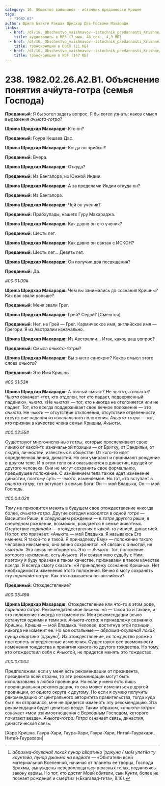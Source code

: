 ```yaml
---
category: 16. Общество вайшнавов - источник преданности Кришне
tags:
  - "1982.02"
author: Шрила Бхакти Ракшак Шридхар Дев-Госвами Махарадж
links:
  - href: /dl/16._Obschestvo_vaishnavov--istochnik_predannosti_Krishne/238_1982.02.26.A2.B1_SridharMj_Objasnenie_ponjatija_achjuta_gotra_(semja_Gospoda).mp3
    title: аудиозапись в MP3 (7 мин. 48 сек., 4,3 МБ)
  - href: /dl/16._Obschestvo_vaishnavov--istochnik_predannosti_Krishne/238_1982.02.26.A2.B1_SridharMj_Objasnenie_ponjatija_achjuta_gotra_(semja_Gospoda).docx
    title: транскрипцию в DOCX (21 КБ)
  - href: /dl/16._Obschestvo_vaishnavov--istochnik_predannosti_Krishne/238_1982.02.26.A2.B1_SridharMj_Objasnenie_ponjatija_achjuta_gotra_(semja_Gospoda).pdf
    title: транскрипцию в PDF (147 КБ)
---
```


# 238. 1982.02.26.A2.B1. Объяснение понятия ачйута-готра (семья Господа)

**Преданный:** Я бы хотел задать вопрос. Я бы хотел узнать: каков смысл выражения *ачьюта-готра*?

**Шрила Шридхар Махарадж:** Кто он?

**Преданный:** Гоура Кешава Дас.

**Шрила Шридхар Махарадж:** Когда он прибыл?

**Преданный:** Вчера.

**Шрила Шридхар Махарадж:** Откуда?

**Преданный:** Из Бангалора, из Южной Индии.

**Шрила Шридхар Махарадж:** А за пределами Индии откуда он?

**Преданный:** Из Бангалора.

**Шрила Шридхар Махарадж:** Чей он ученик?

**Преданный:** Прабхупады, нашего Гуру Махараджа.

**Шрила Шридхар Махарадж:** Как давно он его ученик?

**Преданный:** Шесть лет.

**Шрила Шридхар Махарадж:** Как давно он связан с ИСКОН?

**Преданный:** Шесть лет… Девять лет.

**Шрила Шридхар Махарадж:** Он получил два посвящения?

**Преданный:** Да.

*#00:01:09#*

**Шрила Шридхар Махарадж:** Чем вы занимались до сознания Кришны? Как вас звали раньше?

**Преданный:** Меня звали Грег.

**Шрила Шридхар Махарадж:** Грей? Седой? [Смеются]

**Преданный:** Нет, не Грей — Грег. Кармическое имя, английское имя — Грегори. Я из Австралии изначально.

**Шрила Шридхар Махарадж:** Из Австралии… Итак, каков ваш вопрос?

**Преданный:** Смысл *ачьюта-готры*?

**Шрила Шридхар Махарадж:** Вы знаете санскрит? Каков смысл этого слова *ачьюта*?

**Преданный:** Это Имя Кришны.

*#00:01:53#*

**Шрила Шридхар Махарадж:** А точный смысл? Не *чьюта*, а *ачьюта*? *Чьюта* означает «тот, кто отделен, тот кто падает, подверженный падению», *чьюта*. «Не *чьюта*» — тот, кто никогда не отклоняется или не падает. Тот, кто всегда поддерживает свое вечное положение — это *ачьюта*. Не *чьюти* — отсутствие отклонения, отсутствие отделенности, отсутствие падания из изначального положения. *Ачьюта-готра* — тот, кто признан в качестве члена семьи Кришны, *Ачьюты*.

*#00:02:55#*

Существуют многочисленные *готры,* которые прослеживают свою линию от какой-то изначальной позиции — от Бригху, от Сандильи, от людей, личностей, известных в обществе. От кого-то идет определенная линия, династия. Но они умирают и принимают рождение в другом теле. И в этом теле они оказываются в династии, идущей от другого человека. Они не могут сохранить свое формальное, предыдущее положение. С изменением тела также идет изменение династии, поэтому суть — *чьюта*, изменяемое. Но тот, кто вступает в *ачьюта-готру*, тот вступает в семью Бога: Он — мой Владыка, Он — мой Господь.

*#00:04:02#*

Тому не приходится менять в будущем свое отождествление никогда более, *ачьюта-готра.* Другие сегодня находятся в одной *готре* — Васиштхи Риши, в следующем рождении — в *готре* другого *риши*, в очередном рождении, возможно, рождается в семье животных. Отсутствие *паричайи* — отождествления с какой-то линией, династией. Но тот, кто признает: «Ачьюта — мой Владыка. Я называюсь Его именем. Я такой-то и такой. Я принадлежу Ему» — положение такого человека неизменно, оно вечно сохранится. «Я связан с *ачьютой*, не *чьютой*». Эта связь не оборвется. Это — *Ачьюта*. Тот, положение которого неизменно, есть *Ачьюта*. И я связал мою судьбу с Ним, поэтому я буду признан в таком качестве, признаваем в таком качестве всегда. Я всегда смогу сказать: «Я принадлежу сознанию Кришны». Нет необходимости изменения этого положения. Вечно я могу сохранять эту *паричайа-патра*. Как это называется по-английски?

**Преданный:** Отождествление?

*#00:05:49#*

**Шрила Шридхар Махарадж:** Отождествление или что-то в этом роде, *паричайа патра*. Рекомендательное письмо: «я — такой то и такой», и это положение никогда не изменится. Мои рекомендации вечно останутся одними и теми же. *Ачьюта-готра*: я принадлежу сознанию Кришны, Кришна — мой Владыка. Человек, достигнув этой позиции, никогда не изменит ее. Но все остальные — *а̄брахма-бхувана̄л лока̄х̣ пунар а̄вартино ’рджуна*[^_ftn1]. Их отождествление, их тождество должно претерпеть определенные изменения. Существуют все возможности изменения тождества и принятия какого-то другого тождества. Но тому, кто отождествил себя с Ачьютой, не придется менять это тождество.

*#00:07:00#*

Предположим: если у меня есть рекомендации от президента, президента всей страны, то эти рекомендации могут быть использованы в любой провинции. Но если у меня есть лишь провинциальная рекомендация, то она может измениться в другой провинции, от одного округа к другому. Но если я сумею получить рекомендацию от центрального авторитета правительства, тогда куда бы я ни отправился, мне не придется изменять эту рекомендацию. Эта рекомендация будет цениться везде. Таким образом, «*ачьюта-готра*» означает «мои взаимоотношения с Верховным Господом, которого почитают везде». *Ачьюта-готра. Готра* означает связь, династия, династическая связь.

[Харе Кришна. Гаура-Хари, Гаура-Хари, Гаура-Хари, Нитай-Гаурахари, Нитай-Гаурахари]



[^_ftn1]: *а̄брахма-бхувана̄л лока̄х̣ пунар а̄вартино ’рджуна / ма̄м упетйа ту каунтейа, пунар джанма на видйате* — «Обитатели всей материальной Вселенной, начиная от планеты ее творца, Господа Брахмы, вынуждены перевоплощаться в разных телах, подчиняясь закону кармы. Но тот, кто достиг Моей обители, сын Кунти, более не познает рождения и смерти» («Бхагавад-гита», 8.16).

